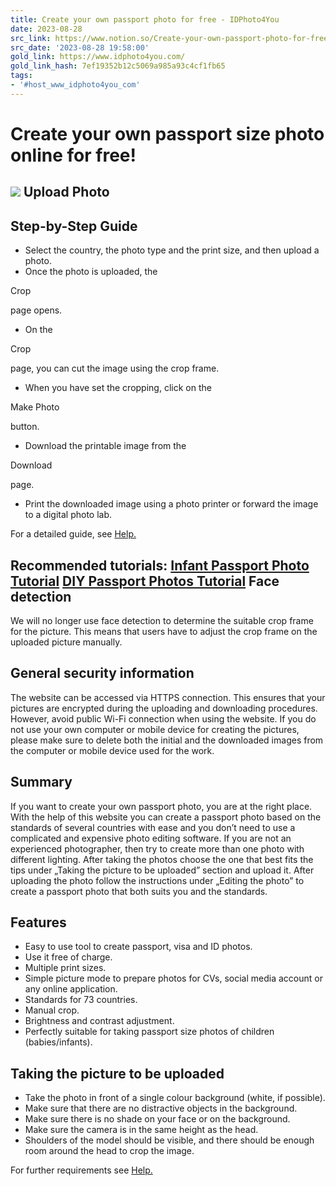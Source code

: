 ```yaml
---
title: Create your own passport photo for free - IDPhoto4You
date: 2023-08-28
src_link: https://www.notion.so/Create-your-own-passport-photo-for-free-IDPhoto4You-90b6270e6d1749f9a333ae1034bc364c
src_date: '2023-08-28 19:58:00'
gold_link: https://www.idphoto4you.com/
gold_link_hash: 7ef19352b12c5069a985a93c4cf1fb65
tags:
- '#host_www_idphoto4you_com'
---
```



Create your own passport size photo online for free!
====================================================


![](/Images/MainPage/Make_Passport_Photo.png)
Upload Photo
------------


Step-by-Step Guide
------------------


* Select the country, the photo type and the print size, and then upload a photo.
* Once the photo is uploaded, the 
 
 Crop
 
 page opens.
* On the 
 
 Crop
 
 page, you can cut the image using the crop frame.
* When you have set the cropping, click on the 
 
 Make Photo
 
 button.
* Download the printable image from the 
 
 Download
 
 page.
* Print the downloaded image using a photo printer or forward the image to a digital photo lab.



 For a detailed guide, see 
 [Help.](https://www.idphoto4you.com?Target=HelpPage)



**Recommended tutorials:** 
[Infant Passport Photo Tutorial](http://sproutsenroute.com/infant-passport-photo-tutorial/)
[DIY Passport Photos Tutorial](http://sproutsenroute.com/diy-passport-photos/)
Face detection
--------------



 We will no longer use face detection to determine the suitable crop frame for the picture. This means that users have to adjust the crop frame on the uploaded picture manually.
 


General security information
----------------------------



 The website can be accessed via HTTPS connection. This ensures that your pictures are encrypted during the uploading and downloading procedures. However, avoid public Wi-Fi connection when using the website. If you do not use your own computer or mobile device for creating the pictures, please make sure to delete both the initial and the downloaded images from the computer or mobile device used for the work.
 


Summary
-------



 If you want to create your own passport photo, you are at the right place. With the help of this website you can create a passport photo based on the standards of several countries with ease and you don’t need to use a complicated and expensive photo editing software. If you are not an experienced photographer, then try to create more than one photo with different lighting. After taking the photos choose the one that best fits the tips under „Taking the picture to be uploaded” section and upload it. After uploading the photo follow the instructions under „Editing the photo” to create a passport photo that both suits you and the standards.
 


Features
--------


* Easy to use tool to create passport, visa and ID photos.
* Use it free of charge.
* Multiple print sizes.
* Simple picture mode to prepare photos for CVs, social media account or any online application.
* Standards for 73 countries.
* Manual crop.
* Brightness and contrast adjustment.
* Perfectly suitable for taking passport size photos of children (babies/infants).


Taking the picture to be uploaded
---------------------------------


* Take the photo in front of a single colour background (white, if possible).
* Make sure that there are no distractive objects in the background.
* Make sure there is no shade on your face or on the background.
* Make sure the camera is in the same height as the head.
* Shoulders of the model should be visible, and there should be enough room around the head to crop the image.



 For further requirements see 
 [Help.](https://www.idphoto4you.com?Target=HelpPage)